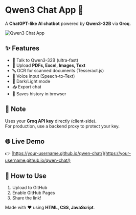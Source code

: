 # Qwen3 Chat App 🚀

A **ChatGPT-like AI chatbot** powered by **Qwen3-32B** via **Groq**.

![Qwen3 Chat App](screenshot.png) <!-- Optional: add a screenshot -->

## ✨ Features
- 💬 Talk to Qwen3-32B (ultra-fast)
- 📎 Upload **PDFs, Excel, Images, Text**
- 🔤 OCR for scanned documents (Tesseract.js)
- 🎤 Voice input (Speech-to-Text)
- 🌙 Dark/Light mode
- 📥 Export chat
- 💾 Saves history in browser

## 🔐 Note
Uses your **Groq API key** directly (client-side).  
For production, use a backend proxy to protect your key.

## 🌐 Live Demo
👉 [https://your-username.github.io/qwen-chat/](https://your-username.github.io/qwen-chat/)

## 📂 How to Use
1. Upload to GitHub
2. Enable GitHub Pages
3. Share the link!

Made with ❤️ using **HTML, CSS, JavaScript**.